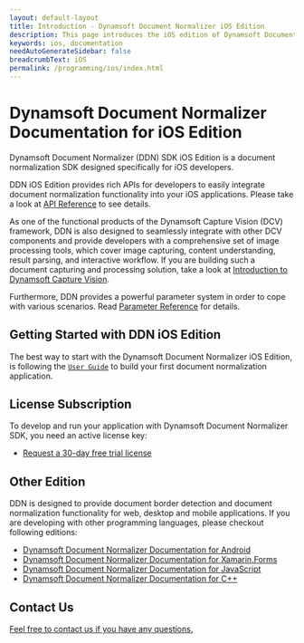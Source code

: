 ```yaml
---
layout: default-layout
title: Introduction - Dynamsoft Document Normalizer iOS Edition
description: This page introduces the iOS edition of Dynamsoft Document Normalizer
keywords: ios, documentation
needAutoGenerateSidebar: false
breadcrumbText: iOS
permalink: /programming/ios/index.html
---
```


# Dynamsoft Document Normalizer Documentation for iOS Edition

Dynamsoft Document Normalizer (DDN) SDK iOS Edition is a document normalization SDK designed specifically for iOS developers.

DDN iOS Edition provides rich APIs for developers to easily integrate document normalization functionality into your iOS applications. Please take a look at [API Reference](api-reference/index.md) to see details.

As one of the functional products of the Dynamsoft Capture Vision (DCV) framework, DDN is also designed to seamlessly integrate with other DCV components and provide developers with a comprehensive set of image processing tools, which cover image capturing, content understanding, result parsing, and interactive workflow. If you are building such a document capturing and processing solution, take a look at <a href="{{site.dcv_introduction}}" target="_blank">Introduction to Dynamsoft Capture Vision</a>.

Furthermore, DDN provides a powerful parameter system in order to cope with various scenarios. Read <a href="{{site.parameters}}reference/index.html" target="_blank">Parameter Reference</a> for details.

## Getting Started with DDN iOS Edition

The best way to start with the Dynamsoft Document Normalizer iOS Edition, is following the [`User Guide`](user-guide.md) to build your first document normalization application.

## License Subscription

To develop and run your application with Dynamsoft Document Normalizer SDK, you need an active license key:
* <a href="https://www.dynamsoft.com/customer/license/trialLicense?utm_source=doc&product=ddn&package=mobile" target="_blank">Request a 30-day free trial license</a>

## Other Edition

DDN is designed to provide document border detection and document normalization functionality for web, desktop and mobile applications. If you are developing with other programming languages, please checkout following editions:

* <a href="{{ site.android }}" target="_blank">Dynamsoft Document Normalizer Documentation for Android</a>
* <a href="{{ site.xamarin }}" target="_blank">Dynamsoft Document Normalizer Documentation for Xamarin.Forms</a>
* <a href="{{ site.js }}" target="_blank">Dynamsoft Document Normalizer Documentation for JavaScript</a>
* <a href="{{ site.cpp }}" target="_blank">Dynamsoft Document Normalizer Documentation for C++</a>
## Contact Us

<a href="https://www.dynamsoft.com/company/customer-service/#contact" target="_blank">Feel free to contact us if you have any questions.</a>
